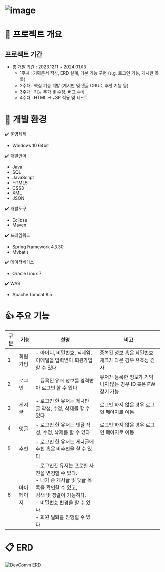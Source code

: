 # ![image](https://github.com/ChimmyWorld/DevCommProject/assets/61040342/5ea31719-b139-418a-8532-1112de349e5d)

# 🌳 프로젝트 개요

## 프로젝트 기간
- 총 개발 기간 : 2023.12.11 ~ 2024.01.03
  - 1주차 : 기획문서 작성, ERD 설계, 기본 기능 구현 (e.g. 로그인 기능, 게시판 목록) 
  - 2주차 : 핵심 기능 개발 (게시판 및 댓글 CRUD, 추천 기능 등)
  - 3주차 : 기능 추가 및 수정, 버그 수정
  - 4주차 : HTML -> JSP 적용 및 테스트

# 🔨 개발 환경
✔️ 운영체제
  - Windows 10 64bit
    
✔️ 개발언어
  - Java
  - SQL
  - JavaScript
  - HTML5
  - CSS3
  - XML
  - JSON
    
✔️ 개발도구
  - Eclipse
  - Maven

✔️ 프레임워크
  - Spring Framework 4.3.30
  - Mybatis

✔️ 데이터베이스
  - Oracle Linux 7

✔️ WAS
  - Apache Tomcat 8.5

# 👍 주요 기능
|구분|기능|설명|비고|
|---|---|---|---|
|1|회원가입|- 아이디, 비밀번호, 닉네임, 이메일을 입력받아 회원가입 할 수 있다|중복된 정보 혹은 비밀번호 체크가 다른 경우 유효성 검사|
|2|로그인|- 등록된 유저 정보를 입력받아 로그인 할 수 있다|유저가 등록한 정보가 기억나지 않는 경우 ID 혹은 PW 찾기 가능|
|3|게시글|- 로그인 한 유저는 게시판 글 작성, 수정, 삭제를 할 수 있다 |로그인 하지 않은 경우 로그인 페이지로 이동|
|4|댓글|- 로그인 한 유저는 댓글 작성, 수정, 삭제를 할 수 있다 |로그인 하지 않은 경우 로그인 페이지로 이동|
|5|추천|- 로그인 한 유저는 게시글에 추천 혹은 비추천을 할 수 있다||
|6|마이페이지|- 로그인한 유저는 프로필 사진을 변경할 수 있다.<br/>- 내가 쓴 게시글 및 댓글 목록을 확인할 수 있고,<br/>검색 및 정렬이 가능하다.<br/>- 비밀번호 변경을 할 수 있다.<br/> - 회원 탈퇴를 진행할 수 있다 ||




# 📋 ERD
![DevComm ERD](https://github.com/ChimmyWorld/DevCommProject/assets/61040342/7e548d65-d9c7-46b3-9e2c-c99347c3bd6e)
